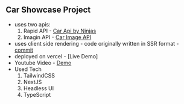 ## **Car Showcase Project**

- uses two apis:
  1.  Rapid API - [Car Api by Ninjas](https://cars-by-api-ninjas.p.rapidapi.com/v1/cars)
  2.  Imagin API - [Car Image API](https://cdn.imagin.studio/getimage)
- uses client side rendering - code originally written in SSR format - [commit]()
- deployed on vercel - [Live Demo]
- Youtube Video - [Demo]()
- Used Tech
  1.  TailwindCSS
  2.  NextJS
  3.  Headless UI
  4.  TypeScript
